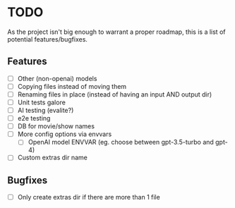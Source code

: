 # TODO

As the project isn't big enough to warrant a proper roadmap, this is
a list of potential features/bugfixes.

## Features

- [ ] Other (non-openai) models
- [ ] Copying files instead of moving them
- [ ] Renaming files in place (instead of having an input AND output dir)
- [ ] Unit tests galore
- [ ] AI testing (evalite?)
- [ ] e2e testing
- [ ] DB for movie/show names
- [ ] More config options via envvars
  - [ ] OpenAI model ENVVAR (eg. choose between gpt-3.5-turbo and gpt-4)
- [ ] Custom extras dir name

## Bugfixes

- [ ] Only create extras dir if there are more than 1 file
